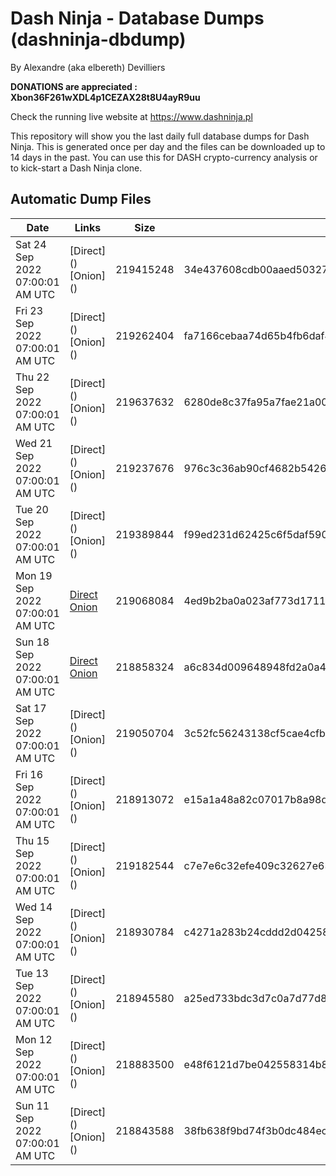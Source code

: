 # Dash Ninja - Database Dumps (dashninja-dbdump)
By Alexandre (aka elbereth) Devilliers

**DONATIONS are appreciated : Xbon36F261wXDL4p1CEZAX28t8U4ayR9uu**

Check the running live website at https://www.dashninja.pl

This repository will show you the last daily full database dumps for Dash Ninja. This is generated once per day and the files can be downloaded up to 14 days in the past.
You can use this for DASH crypto-currency analysis or to kick-start a Dash Ninja clone.


## Automatic Dump Files
| Date | Links | Size | SHA256 |
|--|--|--|--|
| Sat 24 Sep 2022 07:00:01 AM UTC | [Direct](</body></html>) [Onion](</body></html>) | 219415248 | 34e437608cdb00aaed5032748a496aa5a1734ca730226001d1d610b32455f67b | 
| Fri 23 Sep 2022 07:00:01 AM UTC | [Direct](</body></html>) [Onion](</body></html>) | 219262404 | fa7166cebaa74d65b4fb6daf4ee0da54d0d1410d949eb5f38d1009b313e68134 | 
| Thu 22 Sep 2022 07:00:01 AM UTC | [Direct](</body></html>) [Onion](</body></html>) | 219637632 | 6280de8c37fa95a7fae21a0037c8d20aa19d5e9cd617f434e4eab05f6346afea | 
| Wed 21 Sep 2022 07:00:01 AM UTC | [Direct](</body></html>) [Onion](</body></html>) | 219237676 | 976c3c36ab90cf4682b5426cd1ceffc15d566705fbd6f740c6a2c508f09386a6 | 
| Tue 20 Sep 2022 07:00:01 AM UTC | [Direct](</body></html>) [Onion](</body></html>) | 219389844 | f99ed231d62425c6f5daf590790e2917009d529618b51ded97aceb2df4acfa3f | 
| Mon 19 Sep 2022 07:00:01 AM UTC | [Direct]() [Onion]() | 219068084 | 4ed9b2ba0a023af773d17111c802dd781a5287fb2db4df945debac67b0ecd9d5 | 
| Sun 18 Sep 2022 07:00:01 AM UTC | [Direct]() [Onion]() | 218858324 | a6c834d009648948fd2a0a47d445e168f631b5dbe71130815b40ab979d7c9160 | 
| Sat 17 Sep 2022 07:00:01 AM UTC | [Direct](</body></html>) [Onion](</body></html>) | 219050704 | 3c52fc56243138cf5cae4cfb8c9cfbbd822f05bd0bc670c9419724dc60b19654 | 
| Fri 16 Sep 2022 07:00:01 AM UTC | [Direct](</body></html>) [Onion](</body></html>) | 218913072 | e15a1a48a82c07017b8a98db7ff60962d15af55362d70d380643ad8051e405f8 | 
| Thu 15 Sep 2022 07:00:01 AM UTC | [Direct](</body></html>) [Onion](</body></html>) | 219182544 | c7e7e6c32efe409c32627e635f52b5112e73e6e411e94f53413abc6c33ce10f3 | 
| Wed 14 Sep 2022 07:00:01 AM UTC | [Direct](</body></html>) [Onion](</body></html>) | 218930784 | c4271a283b24cddd2d042583d075d8f95618d6129eb2fd02c67d65483a122353 | 
| Tue 13 Sep 2022 07:00:01 AM UTC | [Direct](</body></html>) [Onion](</body></html>) | 218945580 | a25ed733bdc3d7c0a7d77d88f0f77bfb75473b24079eb648abd3d7c326f24496 | 
| Mon 12 Sep 2022 07:00:01 AM UTC | [Direct](</body></html>) [Onion](</body></html>) | 218883500 | e48f6121d7be042558314b812193b99a854c2da8a1aed22ba44e20f0a79479b5 | 
| Sun 11 Sep 2022 07:00:01 AM UTC | [Direct](</body></html>) [Onion](</body></html>) | 218843588 | 38fb638f9bd74f3b0dc484ec231cb791b6369ae596b4b4436fa815f8981e8b59 | 
